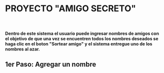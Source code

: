 <h1>PROYECTO "AMIGO SECRETO"</h1>
<br>
<h4>Dentro de este sistema el usuario puede ingresar nombres de amigos con el objetivo de que una vez se encuentren todos los nombres deseados se haga clic en el boton "Sortear amigo" y el sistema entregue uno de los nombres al azar.</h4>

<h2>1er Paso: Agregar un nombre</h2>
<br>

